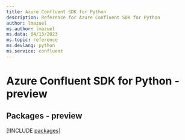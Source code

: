 ```yaml
---
title: Azure Confluent SDK for Python
description: Reference for Azure Confluent SDK for Python
author: lmazuel
ms.author: lmazuel
ms.data: 04/13/2023
ms.topic: reference
ms.devlang: python
ms.service: confluent
---
```

# Azure Confluent SDK for Python - preview
## Packages - preview
[!INCLUDE [packages](confluent-index.md)]